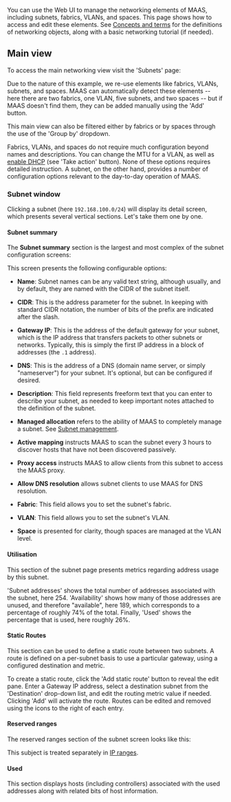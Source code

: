 You can use the Web UI to manage the networking elements of MAAS, including subnets, fabrics, VLANs, and spaces.  This page shows how to access and edit these elements. See [Concepts and terms](/t/concepts-and-terms/785) for the definitions of networking objects, along with a basic networking tutorial (if needed).

<h2 id="heading--main-view">Main view</h2>

To access the main networking view visit the 'Subnets' page:

<!-- vanilla
![subnets page](images/657bb332-installconfig-networking__2.4_subnets.png)
 vanilla -->

<!-- ui
![subnets page](images/657bb332-installconfig-networking__2.4_subnets.png)
 ui -->

<!-- cli
### ADD SUITABLE CLI EXAMPLE OR PRINTOUT ###
 cli -->

Due to the nature of this example, we re-use elements like fabrics, VLANs, subnets, and spaces.  MAAS can automatically detect these elements -- here there are two fabrics, one VLAN, five subnets, and two spaces -- but if MAAS doesn't find them, they can be added manually using the 'Add' button.

This main view can also be filtered either by fabrics or by spaces through the use of the 'Group by' dropdown.

Fabrics, VLANs, and spaces do not require much configuration beyond names and descriptions. You can change the MTU for a VLAN, as well as [enable DHCP](/t/managing-dhcp/759#heading--enabling-dhcp) (see 'Take action' button).  None of these options requires detailed instruction. A subnet, on the other hand, provides a number of configuration options relevant to the day-to-day operation of MAAS.

<h3 id="heading--subnet-window">Subnet window</h3>

Clicking a subnet (here `192.168.100.0/24`) will display its detail screen, which presents several vertical sections.  Let's take them one by one.

<h4>Subnet summary</h4>

The **Subnet summary** section is the largest and most complex of the subnet configuration screens:

<!-- vanilla
![networking subnets page summary](images/17617b35-installconfig-networking__2.4_subnets-summary.png)
 vanilla -->

<!-- ui
![networking subnets page summary](images/17617b35-installconfig-networking__2.4_subnets-summary.png)
 ui -->

<!-- cli
### ADD SUITABLE CLI EXAMPLE OR PRINTOUT ###
 cli -->

This screen presents the following configurable options:

* **Name**: Subnet names can be any valid text string, although usually, and by default, they are named with the CIDR of the subnet itself.

* **CIDR**: This is the address parameter for the subnet.  In keeping with standard CIDR notation, the number of bits of the prefix are indicated after the slash.

* **Gateway IP**: This is the address of the default gateway for your subnet, which is the IP address that transfers packets to other subnets or networks. Typically, this is simply the first IP address in a block of addresses (the `.1` address).

* **DNS**: This is the address of a DNS (domain name server, or simply "nameserver") for your subnet.  It's optional, but can be configured if desired.

* **Description**: This field represents freeform text that you can enter to describe your subnet, as needed to keep important notes attached to the definition of the subnet.

* **Managed allocation** refers to the ability of MAAS to completely manage a subnet. See [Subnet management](/t/subnet-management/766).

* **Active mapping** instructs MAAS to scan the subnet every 3 hours to discover hosts that have not been discovered passively.

* **Proxy access** instructs MAAS to allow clients from this subnet to access the MAAS proxy.

* **Allow DNS resolution** allows subnet clients to use MAAS for DNS resolution.

* **Fabric**: This field allows you to set the subnet's fabric.

* **VLAN**: This field allows you to set the subnet's VLAN.

* **Space** is presented for clarity, though spaces are managed at the VLAN level.

<h4>Utilisation</h4>

This section of the subnet page presents metrics regarding address usage by this subnet.

<!-- vanilla
![networking subnets utilisation](images/3d3e4b61-installconfig-networking__2.4_subnets-utilisation.png)
 vanilla -->

<!-- ui
![networking subnets utilisation](images/3d3e4b61-installconfig-networking__2.4_subnets-utilisation.png)
 ui -->

<!-- cli
### ADD SUITABLE CLI EXAMPLE OR PRINTOUT ###
 cli -->

'Subnet addresses' shows the total number of addresses associated with the subnet, here 254. 'Availability' shows how many of those addresses are unused, and therefore "available", here 189, which corresponds to a percentage of roughly 74% of the total. Finally, 'Used' shows the percentage that is used, here roughly 26%.

<h4>Static Routes</h4>

This section can be used to define a static route between two subnets. A route is defined on a per-subnet basis to use a particular gateway, using a configured destination and metric.

To create a static route, click the 'Add static route' button to reveal the edit pane. Enter a Gateway IP address, select a destination subnet from the 'Destination' drop-down list, and edit the routing metric value if needed. Clicking 'Add' will activate the route. Routes can be edited and removed using the icons to the right of each entry.

<!-- vanilla
![networking static routes configuration](images/49f5e240-installconfig-networking__2.4_subnets-routes.png)
 vanilla -->

<!-- ui
![networking static routes configuration](images/49f5e240-installconfig-networking__2.4_subnets-routes.png)
 ui -->

<!-- cli
### ADD SUITABLE CLI EXAMPLE OR PRINTOUT ###
 cli -->

<h4>Reserved ranges</h4>

The reserved ranges section of the subnet screen looks like this:

<!-- vanilla
![networking subnets reserved](images/5f9f50f9-installconfig-networking__2.4_subnets-reserved.png)
 vanilla -->

<!-- ui
![networking subnets reserved](images/5f9f50f9-installconfig-networking__2.4_subnets-reserved.png)
 ui -->

<!-- cli
### ADD SUITABLE CLI EXAMPLE OR PRINTOUT ###
 cli -->

This subject is treated separately in [IP ranges](/t/ip-ranges/760).

<h4>Used</h4>

This section displays hosts (including controllers) associated with the used addresses along with related bits of host information.

<!-- vanilla
![networking subnets used](images/b9e69b0b-installconfig-networking__2.4_subnets-used.png)
 vanilla -->

<!-- ui
![networking subnets used](images/b9e69b0b-installconfig-networking__2.4_subnets-used.png)
 ui -->

<!-- cli
### ADD SUITABLE CLI EXAMPLE OR PRINTOUT ###
 cli -->


<!-- LINKS -->